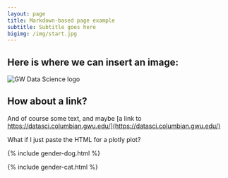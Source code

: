 ```yaml
---
layout: page
title: Markdown-based page example
subtitle: Subtitle goes here
bigimg: /img/start.jpg
---
```


## Here is where we can insert an image:

![GW Data Science logo](/img/gwdsp.png)

## How about a link?

And of course some text, and maybe [a link to https://datasci.columbian.gwu.edu/](https://datasci.columbian.gwu.edu/)


What if I just paste the HTML for a plotly plot?

{% include gender-dog.html %}


{% include gender-cat.html %}
